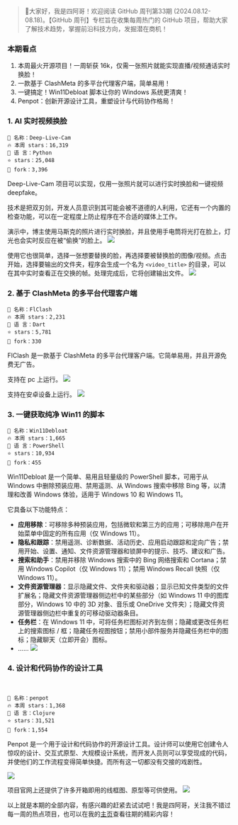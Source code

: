 

> 👋大家好，我是四阿哥！欢迎阅读 GitHub 周刊第33期 (2024.08.12-08.18)。【GitHub 周刊】专栏旨在收集每周热门的 GitHub 项目，帮助大家了解技术趋势，掌握前沿科技方向，发掘潜在商机！


### 本期看点
1. 本周最火开源项目！一周斩获 16k，仅需一张照片就能实现直播/视频通话实时换脸！
2. 一款基于 ClashMeta 的多平台代理客户端，简单易用！
3. 一键搞定！Win11Debloat 脚本让你的 Windows 系统更清爽！
4. Penpot：创新开源设计工具，重塑设计与代码协作格局！



### 1. AI 实时视频换脸

```text
🎯 名称：Deep-Live-Cam
🔥 本周 stars：16,319 
🔨 语 言：Python
⭐ stars：25,048
🍴 fork：3,396
```

Deep-Live-Cam 项目可以实现，仅用一张照片就可以进行实时换脸和一键视频 deepfake。

技术是把双刃剑，开发人员意识到其可能会被不道德的人利用，它还有一个内置的检查功能，可以在一定程度上防止程序在不合适的媒体上工作。

演示中，博主使用马斯克的照片进行实时换脸，并且使用手电筒将光打在脸上，灯光也会实时反应在被“偷换”的脸上。
![](../../attachments/GitHub一周热点汇总第33期-deep_live_cam01.png)

使用它也很简单，选择一张想要替换的脸，再选择要被替换脸的图像/视频。点击开始，选择要输出的文件夹，程序会生成一个名为 `<video_title>` 的目录，可以在其中实时查看正在交换的帧。处理完成后，它将创建输出文件。
![](../../attachments/GitHub一周热点汇总第33期-deep_live_cam02.png)


### 2. 基于 ClashMeta 的多平台代理客户端

```text
🎯 名称：FlClash
🔥 本周 stars：2,231
🔨 语 言：Dart
⭐ stars：5,781
🍴 fork：330
```

FlClash 是一款基于 ClashMeta 的多平台代理客户端。它简单易用，并且开源免费无广告。

支持在 pc 上运行。
![](../../attachments/GitHub一周热点汇总第33期-flcash02.png)

支持在安卓设备上运行。
![](../../attachments/GitHub一周热点汇总第33期-flclash.png)


### 3. 一键获取纯净 Win11 的脚本

```text
🎯 名称：Win11Debloat
🔥 本周 stars：1,665
🔨 语 言：PowerShell
⭐ stars：10,934
🍴 fork：455
```

Win11Debloat 是一个简单、易用且轻量级的 PowerShell 脚本，可用于从 Windows 中删除预装应用、禁用遥测、从 Windows 搜索中移除 Bing 等，以清理和改善 Windows 体验，适用于 Windows 10 和 Windows 11。

它具备以下功能特点：
- **应用移除**：可移除多种预装应用，包括微软和第三方的应用；可移除用户在开始菜单中固定的所有应用（仅 Windows 11）。
- **隐私和跟踪**：禁用遥测、诊断数据、活动历史、应用启动跟踪和定向广告；禁用开始、设置、通知、文件资源管理器和锁屏中的提示、技巧、建议和广告。
- **搜索和助手**：禁用并移除 Windows 搜索中的 Bing 网络搜索和 Cortana；禁用 Windows Copilot（仅 Windows 11）；禁用 Windows Recall 快照（仅 Windows 11）。
- **文件资源管理器**：显示隐藏文件、文件夹和驱动器；显示已知文件类型的文件扩展名；隐藏文件资源管理器侧边栏中的某些部分（如 Windows 11 中的图库部分，Windows 10 中的 3D 对象、音乐或 OneDrive 文件夹）；隐藏文件资源管理器侧边栏中重复的可移动驱动器条目。
- **任务栏**：在 Windows 11 中，可将任务栏图标对齐到左侧；隐藏或更改任务栏上的搜索图标 / 框；隐藏任务视图按钮；禁用小部件服务并隐藏任务栏中的图标；隐藏聊天（立即开会）图标。
- ……
![](../../attachments/GitHub一周热点汇总第33期-win11debloat01.png)


### 4. 设计和代码协作的设计工具
 
```text
🎯 名称：penpot
🔥 本周 stars：1,368
🔨 语 言：Clojure
⭐ stars：31,521
🍴 fork：1,554
```

Penpot 是一个用于设计和代码协作的开源设计工具。设计师可以使用它创建令人惊叹的设计、交互式原型、大规模设计系统，而开发人员则可以享受现成的代码，并使他们的工作流程变得简单快捷。而所有这一切都没有交接的戏剧性。

![](../../attachments/GitHub一周热点汇总第33期-penpot.png)

项目官网上还提供了许多开箱即用的线框图、原型等可供使用。
![](../../attachments/GitHub一周热点汇总第33期-penpot-1.png)


以上就是本期的全部内容，有感兴趣的赶紧去试试吧！我是四阿哥，关注我不错过每一周的热点项目，也可以在我的[主页](https://siage.netlify.app/)查看往期的精彩内容！